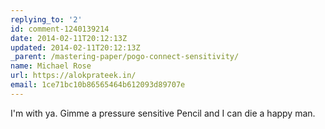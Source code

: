 ```yaml
---
replying_to: '2'
id: comment-1240139214
date: 2014-02-11T20:12:13Z
updated: 2014-02-11T20:12:13Z
_parent: /mastering-paper/pogo-connect-sensitivity/
name: Michael Rose
url: https://alokprateek.in/
email: 1ce71bc10b86565464b612093d89707e
---
```


I'm with ya. Gimme a pressure sensitive Pencil and I can die a happy man.

